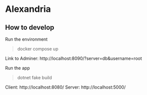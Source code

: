 # Alexandria


## How to develop

Run the environment
> docker compose up

Link to Adminer: http://localhost:8090/?server=db&username=root

Run the app
> dotnet fake build

Client: http://localhost:8080/
Server: http://localhost:5000/